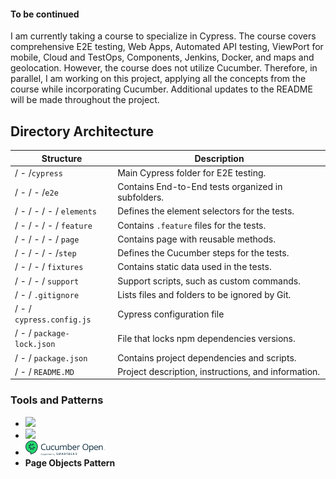 #### To be continued

I am currently taking a course to specialize in Cypress. The course covers comprehensive E2E testing, Web Apps, Automated API testing, ViewPort for mobile, Cloud and TestOps, Components, Jenkins, Docker, and maps and geolocation. However, the course does not utilize Cucumber. Therefore, in parallel, I am working on this project, applying all the concepts from the course while incorporating Cucumber. Additional updates to the README will be made throughout the project.

## Directory Architecture

| Structure                       | Description                                         |
| ------------------------------- | --------------------------------------------------- |
| / - /`cypress`                  | Main Cypress folder for E2E testing.                |
| / - / - /`e2e`                  | Contains End-to-End tests organized in subfolders.  |
| / - / - / - / `elements`        | Defines the element selectors for the tests.        |
| / - / - / - / `feature`         | Contains `.feature` files for the tests.            |
| / - / - / - / `page`            | Contains page with reusable methods.                |
| / - / - / - /`step`             | Defines the Cucumber steps for the tests.           |
| / - / - / `fixtures`            | Contains static data used in the tests.             |
| / - / - / `support`             | Support scripts, such as custom commands.           |
| / - / `.gitignore`              | Lists files and folders to be ignored by Git.       |
| / - / `cypress.config.js`       | Cypress configuration file                          |
| / - / `package-lock.json`       | File that locks npm dependencies versions.          |
| / - / `package.json`            | Contains project dependencies and scripts.          |
| / - / `README.MD`               | Project description, instructions, and information. |


### Tools and Patterns

-   <img src ="https://img.icons8.com/color/35/000000/javascript.png" width="30"/>
-   <img src="https://www.cypress.io/_astro/navbar-brand.D87396b0.svg" width="55"/>
-   <img src="https://raw.githubusercontent.com/cucumber/.github/refs/heads/main/docs/img/cucumber-open-logo.png" width="130"/>
-   **Page Objects Pattern**